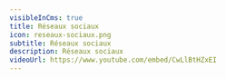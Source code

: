 ```yaml
---
visibleInCms: true
title: Réseaux sociaux
icon: reseaux-sociaux.png
subtitle: Réseaux sociaux
description: Réseaux sociaux
videoUrl: https://www.youtube.com/embed/CwLlBtHZxEI
---
```

